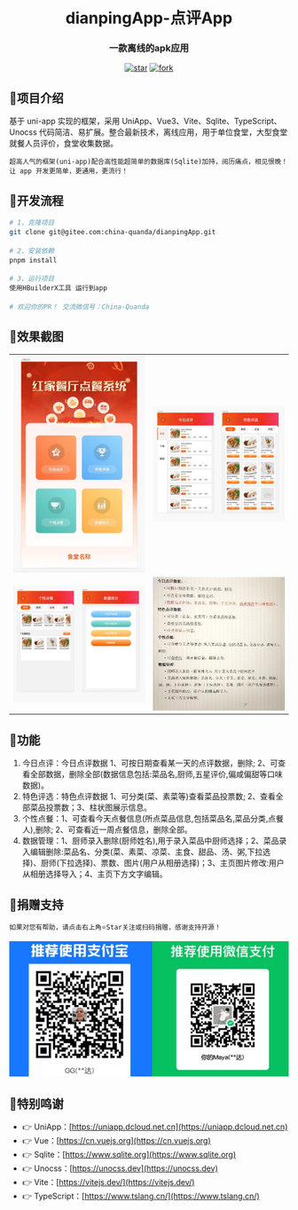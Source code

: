 <div align="center"><h1>dianpingApp-点评App</h1></div>
<div align="center"><h3>一款离线的apk应用</h3></div>

<div align="center">

[![star](https://gitee.com/china-quanda/dianpingApp/badge/star.svg?theme=dark)](https://gitee.com/china-quanda/dianpingApp/stargazers)
[![fork](https://gitee.com/china-quanda/dianpingApp/badge/fork.svg?theme=dark)](https://gitee.com/china-quanda/dianpingApp/members)

</div>

## 🎁项目介绍
基于 uni-app 实现的框架，采用 UniApp、Vue3、Vite、Sqlite、TypeScript、Unocss 代码简洁、易扩展。整合最新技术，离线应用，用于单位食堂，大型食堂就餐人员评价，食堂收集数据。

```
超高人气的框架(uni-app)配合高性能超简单的数据库(Sqlite)加持，阅历痛点，相见恨晚！让 app 开发更简单，更通用，更流行！
```

## 📙开发流程
```bash
# 1、克隆项目
git clone git@gitee.com:china-quanda/dianpingApp.git

# 2、安装依赖
pnpm install

# 3、运行项目
使用HBuilderX工具 运行到app

# 欢迎你的PR！ 交流微信号：China-Quanda

```

## 🍎效果截图
<table>
    <tr>
        <td><img src="./doc/xq_01.jpg"/></td>
        <td><img src="./doc/xq_02.jpg"/></td>
    </tr>
    <tr>
        <td><img src="./doc/xq_03.jpg"/></td>
        <td><img src="./doc/xq_04.jpg"/></td>
    </tr>
</table>

## 🍖功能
 1. 今日点评：今日点评数据 1、可按日期查看某一天的点评数据，删除; 2、可查看全部数据，删除全部(数据信息包括:菜品名,厨师,五星评价,偏咸偏甜等口味数据)。
 2. 特色评选：特色点评数据 1、可分类(菜、素菜等)查看菜品投票数; 2、查看全部菜品投票数；3、柱状图展示信息。
 3. 个性点餐：1、可查看今天点餐信息(所点菜品信息,包括菜品名,菜品分类,点餐人),删除; 2、可查看近一周点餐信息，删除全部。
 4. 数据管理：1、厨师录入删除(厨师姓名),用于录入菜品中厨师选择；2、菜品录入编辑删除:菜品名、分类(菜、素菜、凉菜、主食、甜品、汤、粥,下拉选择)、厨师(下拉选择)、票数、图片(用户从相册选择)；3、主页图片修改:用户从相册选择导入；4、主页下方文字编辑。


## 🎀捐赠支持
```
如果对您有帮助，请点击右上角⭐Star关注或扫码捐赠，感谢支持开源！
```
<img src="./doc/pay.png"/>

## 💐特别鸣谢
- 👉 UniApp：[https://uniapp.dcloud.net.cn](https://uniapp.dcloud.net.cn)
- 👉 Vue：[https://cn.vuejs.org](https://cn.vuejs.org)
- 👉 Sqlite：[https://www.sqlite.org](https://www.sqlite.org)
- 👉 Unocss：[https://unocss.dev](https://unocss.dev)
- 👉 Vite：[https://vitejs.dev/](https://vitejs.dev/)
- 👉 TypeScript：[https://www.tslang.cn/](https://www.tslang.cn/)
